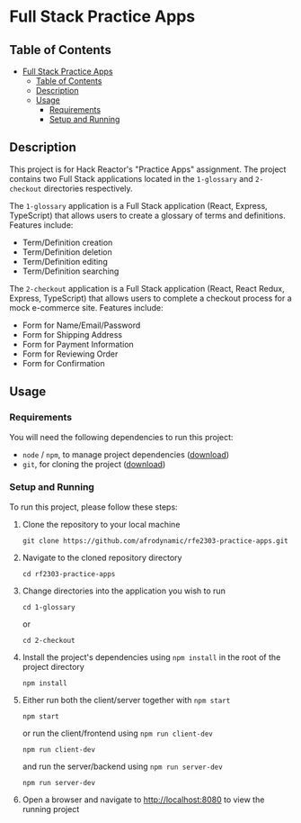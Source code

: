 # Full Stack Practice Apps

## Table of Contents

* [Full Stack Practice Apps](#full-stack-practice-apps)
  * [Table of Contents](#table-of-contents)
  * [Description](#description)
  * [Usage](#usage)
    * [Requirements](#requirements)
    * [Setup and Running](#setup-and-running)

## Description

This project is for Hack Reactor's "Practice Apps" assignment. The project contains two Full Stack applications located in the `1-glossary` and `2-checkout` directories respectively.

The `1-glossary` application is a Full Stack application (React, Express, TypeScript) that allows users to create a glossary of terms and definitions. Features include:

* Term/Definition creation
* Term/Definition deletion
* Term/Definition editing
* Term/Definition searching

The `2-checkout` application is a Full Stack application (React, React Redux, Express, TypeScript) that allows users to complete a checkout process for a mock e-commerce site. Features include:

* Form for Name/Email/Password
* Form for Shipping Address
* Form for Payment Information
* Form for Reviewing Order
* Form for Confirmation

## Usage

### Requirements

You will need the following dependencies to run this project:

* `node` / `npm`, to manage project dependencies ([download](https://nodejs.org/en/download))
* `git`, for cloning the project ([download](https://git-scm.com/downloads))

### Setup and Running

To run this project, please follow these steps:

1. Clone the repository to your local machine

   ```shell
   git clone https://github.com/afrodynamic/rfe2303-practice-apps.git
   ```

2. Navigate to the cloned repository directory

   ```shell
   cd rf2303-practice-apps
   ```

3. Change directories into the application you wish to run

   ```shell
   cd 1-glossary
   ```

   or

   ```shell
   cd 2-checkout
   ```

4. Install the project's dependencies using `npm install` in the root of the project directory

   ```shell
   npm install
   ```

5. Either run both the client/server together with `npm start`

   ```shell
   npm start
   ```

   or run the client/frontend using `npm run client-dev`

   ```shell
   npm run client-dev
   ```

   and run the server/backend using `npm run server-dev`

   ```shell
   npm run server-dev
   ```

6. Open a browser and navigate to <http://localhost:8080> to view the running project
